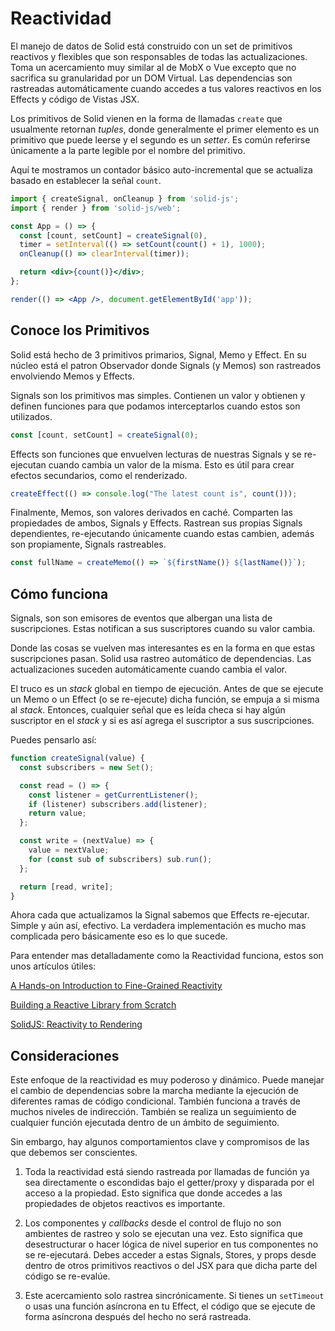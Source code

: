 # Reactividad

El manejo de datos de Solid está construido con un set de primitivos reactivos y flexibles que son responsables de todas las actualizaciones. Toma un acercamiento muy similar al de MobX o Vue excepto que no sacrifica su granularidad por un DOM Virtual. Las dependencias son rastreadas automáticamente cuando accedes a tus valores reactivos en los Effects y código de Vistas JSX.

Los primitivos de Solid vienen en la forma de llamadas `create` que usualmente retornan _tuples_, donde generalmente el primer elemento es un primitivo que puede leerse y el segundo es un _setter_. Es común referirse únicamente a la parte legible por el nombre del primitivo.

Aquí te mostramos un contador básico auto-incremental que se actualiza basado en establecer la señal `count`.

```jsx
import { createSignal, onCleanup } from 'solid-js';
import { render } from 'solid-js/web';

const App = () => {
  const [count, setCount] = createSignal(0),
  timer = setInterval(() => setCount(count() + 1), 1000);
  onCleanup(() => clearInterval(timer));

  return <div>{count()}</div>;
};

render(() => <App />, document.getElementById('app'));
```

## Conoce los Primitivos

Solid está hecho de 3 primitivos primarios, Signal, Memo y Effect. En su núcleo está el patron Observador donde Signals (y Memos) son rastreados envolviendo Memos y Effects.

Signals son los primitivos mas simples. Contienen un valor y obtienen y definen funciones para que podamos interceptarlos cuando estos son utilizados.

```js
const [count, setCount] = createSignal(0);
```

Effects son funciones que envuelven lecturas de nuestras Signals y se re-ejecutan cuando cambia un valor de la misma. Esto es útil para crear efectos secundarios, como el renderizado.

```js
createEffect(() => console.log("The latest count is", count()));
```

Finalmente, Memos, son valores derivados en caché. Comparten las propiedades de ambos, Signals y Effects. Rastrean sus propias Signals dependientes, re-ejecutando únicamente cuando estas cambien, además son propiamente, Signals rastreables.

```js
const fullName = createMemo(() => `${firstName()} ${lastName()}`);
```

## Cómo funciona

Signals, son son emisores de eventos que albergan una lista de suscripciones. Estas notifican a sus suscriptores cuando su valor cambia.

Donde las cosas se vuelven mas interesantes es en la forma en que estas suscripciones pasan. Solid usa rastreo automático de dependencias. Las actualizaciones suceden automáticamente cuando cambia el valor.

El truco es un _stack_ global en tiempo de ejecución. Antes de que se ejecute un Memo o un Effect (o se re-ejecute) dicha función, se empuja a si misma al _stack_. Entonces, cualquier señal que es leída checa si hay algún suscriptor en el _stack_ y si es así agrega el suscriptor a sus suscripciones.

Puedes pensarlo así:

```js
function createSignal(value) {
  const subscribers = new Set();

  const read = () => {
    const listener = getCurrentListener();
    if (listener) subscribers.add(listener);
    return value;
  };

  const write = (nextValue) => {
    value = nextValue;
    for (const sub of subscribers) sub.run();
  };

  return [read, write];
}
```

Ahora cada que actualizamos la Signal sabemos que Effects re-ejecutar. Simple y aún así, efectivo. La verdadera implementación es mucho mas complicada pero básicamente eso es lo que sucede.

Para entender mas detalladamente como la Reactividad funciona, estos son unos artículos útiles:

[A Hands-on Introduction to Fine-Grained Reactivity](https://dev.to/ryansolid/a-hands-on-introduction-to-fine-grained-reactivity-3ndf)

[Building a Reactive Library from Scratch](https://dev.to/ryansolid/building-a-reactive-library-from-scratch-1i0p)

[SolidJS: Reactivity to Rendering](https://indepth.dev/posts/1289/solidjs-reactivity-to-rendering)

## Consideraciones

Este enfoque de la reactividad es muy poderoso y dinámico. Puede manejar el cambio de dependencias sobre la marcha mediante la ejecución de diferentes ramas de código condicional. También funciona a través de muchos niveles de indirección. También se realiza un seguimiento de cualquier función ejecutada dentro de un ámbito de seguimiento.

Sin embargo, hay algunos comportamientos clave y compromisos de las que debemos ser conscientes.

1. Toda la reactividad está siendo rastreada por llamadas de función ya sea directamente o escondidas bajo el getter/proxy y disparada por el acceso a la propiedad. Esto significa que donde accedes a las propiedades de objetos reactivos es importante.

2. Los componentes y _callbacks_ desde el control de flujo no son ambientes de rastreo y solo se ejecutan una vez. Esto significa que desestructurar o hacer lógica de nivel superior en tus componentes no se re-ejecutará. Debes acceder a estas Signals, Stores, y props desde dentro de otros primitivos reactivos o del JSX para que dicha parte del código se re-evalúe.

3. Este acercamiento solo rastrea sincrónicamente. Si tienes un `setTimeout` o usas una función asíncrona en tu Effect, el código que se ejecute de forma asíncrona después del hecho no será rastreada.
